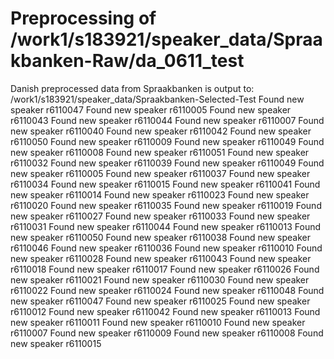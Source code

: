 # Preprocessing of /work1/s183921/speaker_data/Spraakbanken-Raw/da_0611_test
Danish preprocessed data from Spraakbanken is output to: /work1/s183921/speaker_data/Spraakbanken-Selected-Test
Found new speaker r6110047
Found new speaker r6110005
Found new speaker r6110043
Found new speaker r6110044
Found new speaker r6110007
Found new speaker r6110040
Found new speaker r6110042
Found new speaker r6110050
Found new speaker r6110009
Found new speaker r6110049
Found new speaker r6110008
Found new speaker r6110051
Found new speaker r6110032
Found new speaker r6110039
Found new speaker r6110049
Found new speaker r6110005
Found new speaker r6110037
Found new speaker r6110034
Found new speaker r6110015
Found new speaker r6110041
Found new speaker r6110014
Found new speaker r6110023
Found new speaker r6110020
Found new speaker r6110035
Found new speaker r6110019
Found new speaker r6110027
Found new speaker r6110033
Found new speaker r6110031
Found new speaker r6110044
Found new speaker r6110013
Found new speaker r6110050
Found new speaker r6110038
Found new speaker r6110046
Found new speaker r6110036
Found new speaker r6110010
Found new speaker r6110028
Found new speaker r6110043
Found new speaker r6110018
Found new speaker r6110017
Found new speaker r6110026
Found new speaker r6110021
Found new speaker r6110030
Found new speaker r6110022
Found new speaker r6110024
Found new speaker r6110048
Found new speaker r6110047
Found new speaker r6110025
Found new speaker r6110012
Found new speaker r6110042
Found new speaker r6110013
Found new speaker r6110011
Found new speaker r6110010
Found new speaker r6110007
Found new speaker r6110009
Found new speaker r6110008
Found new speaker r6110015
